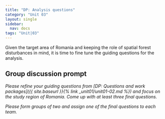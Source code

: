```yaml
---
title: "DP: Analysis questions"
category: "Unit 03"
layout: single
sidebar:
  nav: docs
tags: "Unit|03"
---
```


Given the target area of Romania and keeping the role of spatial forest disturbances in mind, it is time to fine tune the guiding questions for the analysis. 

## Group discussion prompt
*Please refine your guiding questions from [DP: Questions and work packages]({{ site.baseurl }}{% link _unit01/unit01-02.md %}) and focus on the study region of Romania. Come up with at least three final questions.*

*Please form groups of two and assign one of the final questions to each team.*

